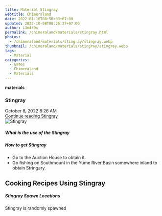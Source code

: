 ```yaml
---
title: Material Stingray
webtitle: Chimeraland
date: 2022-01-16T08:56:03+07:00
updated: 2022-10-08T08:26:37+07:00
author: L3n4r0x
permalink: /chimeraland/materials/stingray.html
photos:
  - /chimeraland/materials/stingray/stingray.webp
thumbnail: /chimeraland/materials/stingray/stingray.webp
tags:
  - Material
categories:
  - Games
  - Chimeraland
  - Materials
---
```


<section id="bootstrap-wrapper">
  <link
    rel="stylesheet"
    href="https://cdn.statically.io/gh/dimaslanjaka/Web-Manajemen/40ac3225/css/bootstrap-4.5-wrapper.css"
  />
  <div
    class="row g-0 border rounded overflow-hidden flex-md-row mb-4 shadow-sm position-relative"
  >
    <div class="col p-4 d-flex flex-column position-static">
      <strong class="d-inline-block mb-2 text-success">materials</strong>
      <h3 class="mb-0">Stingray</h3>
      <div class="mb-1 text-muted">October 8, 2022 8:26 AM</div>
      <a
        href="/chimeraland/materials/stingray.html"
        class="stretched-link d-none"
        >Continue reading Stingray</a
      >
    </div>
    <div class="col-auto d-none d-lg-block">
      <img src="/chimeraland/materials/stingray/stingray.webp" alt="Stingray" />
    </div>
  </div>
  <div class="row">
    <div class="col-lg-6 col-12 mb-2">
      <div class="card">
        <div class="card-body">
          <h5 class="card-title">What is the use of the Stingray</h5>
          <div class="card-text"><ul></ul></div>
        </div>
      </div>
    </div>
    <div class="col-lg-6 col-12 mb-2">
      <div class="card">
        <div class="card-body">
          <h5 class="card-title">How to get Stingray</h5>
          <div class="card-text">
            <ul>
              <li>Go to the Auction House to obtain it.</li>
              <li>
                Go fishing on Southmount in the Yume River Basin somewhere
                inland to obtain Stringary.
              </li>
            </ul>
          </div>
        </div>
      </div>
    </div>
    <div class="col-lg-6 col-12 mb-2">
      <h2 id="cookable">Cooking Recipes Using Stingray</h2>
    </div>
    <div class="col-12 mb-2">
      <h5>Stingray Spawn Locations</h5>
      <p>Stingray is randomly spawned</p>
    </div>
  </div>
</section>
